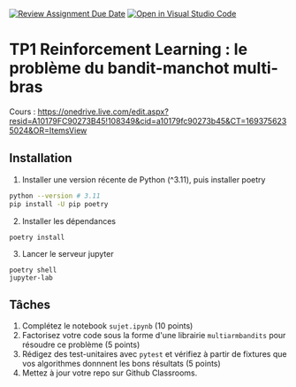 [![Review Assignment Due Date](https://classroom.github.com/assets/deadline-readme-button-24ddc0f5d75046c5622901739e7c5dd533143b0c8e959d652212380cedb1ea36.svg)](https://classroom.github.com/a/vlzqFK56)
[![Open in Visual Studio Code](https://classroom.github.com/assets/open-in-vscode-718a45dd9cf7e7f842a935f5ebbe5719a5e09af4491e668f4dbf3b35d5cca122.svg)](https://classroom.github.com/online_ide?assignment_repo_id=11714321&assignment_repo_type=AssignmentRepo)
# TP1 Reinforcement Learning : le problème du bandit-manchot multi-bras


Cours : https://onedrive.live.com/edit.aspx?resid=A10179FC90273B45!108349&cid=a10179fc90273b45&CT=1693756235024&OR=ItemsView

## Installation

1. Installer une version récente de Python (^3.11), puis installer poetry
```bash
python --version # 3.11
pip install -U pip poetry
```

2. Installer les dépendances
```
poetry install
```

3. Lancer le serveur jupyter
```
poetry shell
jupyter-lab
```

## Tâches

1. Complétez le notebook `sujet.ipynb` (10 points)
2. Factorisez votre code sous la forme d'une librairie `multiarmbandits` pour résoudre ce problème (5 points)
3. Rédigez des test-unitaires avec `pytest` et vérifiez à partir de fixtures que vos algorithmes donnnent les bons résultats (5 points)
4. Mettez à jour votre repo sur Github Classrooms.


